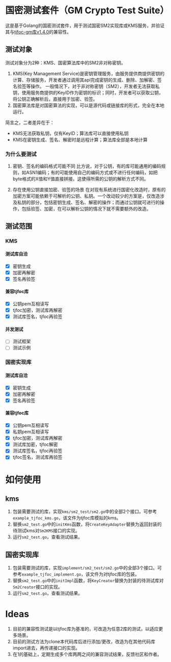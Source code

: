 # 国密测试套件（GM Crypto Test Suite）

这是基于Golang的国密测试套件，用于测试国密SM2实现库或KMS服务，并验证其与[tjfoc-gm库v1.4.0](https://github.com/Hyperledger-TWGC/tjfoc-gm)的兼容性。

## 测试对象

测试对象分为2种：KMS、国密算法库中的SM2非对称密钥。

1. KMS(Key Management Service)是密钥管理服务，由服务提供商提供密钥的计算、存储服务，开发者通过调用其api完成密钥的生成、删除、加解密、签名验签等操作。
   一般情况下，对于非对称密钥（SM2），开发者无法获取私钥，使用服务商提供的KeyID作为密钥的标识；同时，开发者可以获取公钥，将公钥正确解析后，直接用于加密、验签。
2. 国密算法库是对国密算法的实现，可以是源代码或链接库的形式，完全在本地运行。

简言之，二者差异在于：
* KMS无法获取私钥，仅有KeyID；算法库可以直接使用私钥
* KMS在密钥生成、签名、解密时是远程计算；算法库全部是本地计算

### 为什么要测试

1. 密钥、签名的编码格式可能不同
   比方说，对于公钥，有的库可能通用的编码规则，如ASN1编码；有的可能使用自己的编码方式或不进行任何编码，如把byte格式的X值和Y值直接拼接。这使得所需的公钥的解析方式不同。

2. 存在使用公钥直接加密、验签的场景
   在对现有系统进行国密化改造时，原有的加密方案可能依赖于可解析的公钥、私钥。一个改动较少的方案是，仅改造涉及私钥的部分，包括密钥生成、签名、解密的操作；而通过公钥就可进行的操作，包括验签、加密，在可以解析公钥的情况下就不需要额外的改造。

## 测试范围

### KMS

#### 测试库自洽
- [x] 密钥生成
- [x] 加密再解密
- [x] 签名再验签

#### 兼容tjfoc库
- [x] 公钥pem互相读写
- [x] tjfoc加密，测试库再解密
- [x] 测试库签名，tjfoc再验签

#### 并发测试
- [ ] 测试框架
- [ ] 测试示例

### 国密实现库

#### 测试库自洽
- [x] 密钥生成
- [x] 加密再解密
- [x] 签名再验签

#### 兼容tjfoc库
- [x] 公钥pem互相读写
- [x] 私钥pem互相读写
- [x] tjfoc加密，测试库再解密
- [x] 测试库加密，tjfoc解密
- [x] 测试库签名，tjfoc再验签
- [x] tjfoc签名，测试库再验签

# 如何使用

## kms

1. 包装需要测试的库，实现`kms/sm2_test/sm2.go`中的全部2个接口。可参考`example_tjfoc_kms.go`，该文件为tjfoc库模拟的kms。
2. 替换`sm2_test.go`中的`initKms`函数，将`CreateKeyAdapter`替换为返回封装的待测试kms对`Sm2KMS`接口的实现。
3. 运行`sm2_test.go`，查看测试结果。


## 国密实现库

1. 包装需要测试的库，实现`implement/sm2_test/sm2.go`中的全部3个接口。可参考`example_tjfoc_implement.go`，该文件为对tjfoc库的包装。
2. 替换`sm2_test.go`中的`initImpl`函数，将`KeyCreator`替换为封装的待测试库对`Sm2Creator`接口的实现。
3. 运行`sm2_test.go`，查看测试结果。


# Ideas

1. 目前的兼容性测试是以tjfoc库为基准的，可改造为任意2库的测试，以适应更多场景。
2. 目前的测试方法为clone本代码库后进行添加/更改，改造为在其他代码库import进去，再传递接口的实现。
3. 在1的基础上，定期生成多个库两两之间的兼容测试结果，反馈社区和作者。
